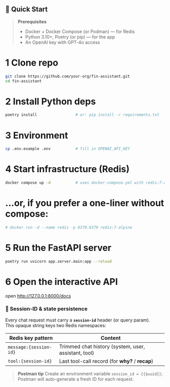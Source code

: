 ## 🚀 Quick Start

> **Prerequisites**  
> * Docker + Docker Compose (or Podman) — for Redis  
> * Python 3.10+, Poetry (or pip) — for the app  
> * An OpenAI key with GPT-4o access

# 1 Clone repo
```bash
git clone https://github.com/your-org/fin-assistant.git
cd fin-assistant
```
# 2 Install Python deps
```bash
poetry install                 # or: pip install -r requirements.txt
```
# 3 Environment
```bash
cp .env.example .env           # fill in OPENAI_API_KEY
```
# 4 Start infrastructure (Redis)
```bash
docker compose up -d           # uses docker-compose.yml with redis:7-alpine
```
# …or, if you prefer a one-liner without compose:
```bash
# docker run -d --name redis -p 6379:6379 redis:7-alpine
```
# 5 Run the FastAPI server
```bash
poetry run uvicorn app.server.main:app --reload
```
# 6 Open the interactive API
open http://127.0.0.1:8000/docs

### 🧩 Session-ID & state persistence  
Every chat request must carry a **`session-id`** header (or query param).  
This opaque string keys two Redis namespaces:

| Redis key pattern            | Content                                               |
|------------------------------|-------------------------------------------------------|
| `message:{session-id}`       | Trimmed chat history (system, user, assistant, tool) |
| `tool:{session-id}`          | Last tool-call record (for **why?** / **recap**)      |

> **Postman tip**  Create an environment variable `session_id = {{$uuid}}`; Postman will auto-generate a fresh ID for each request.